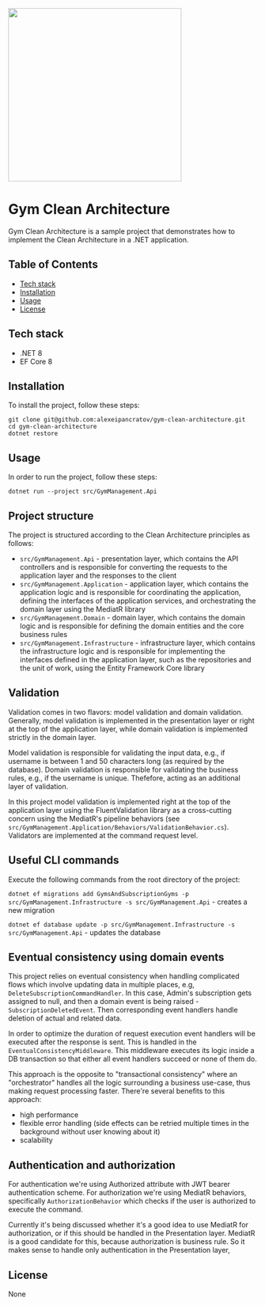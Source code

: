 <img src="https://github.com/alexeipancratov/gym-clean-architecture/assets/3188163/6dc0c717-1b7e-46f8-a34f-12f3d41c30aa" width=350 />

# Gym Clean Architecture

Gym Clean Architecture is a sample project that demonstrates how to implement the Clean Architecture in a .NET application.

## Table of Contents

- [Tech stack](#tech-stack)
- [Installation](#installation)
- [Usage](#usage)
- [License](#license)

## Tech stack

- .NET 8
- EF Core 8

## Installation

To install the project, follow these steps:
```
git clone git@github.com:alexeipancratov/gym-clean-architecture.git
cd gym-clean-architecture
dotnet restore
```

## Usage

In order to run the project, follow these steps:
```
dotnet run --project src/GymManagement.Api
```

## Project structure

The project is structured according to the Clean Architecture principles as follows:

- `src/GymManagement.Api` - presentation layer, which contains the API controllers and is responsible for converting the requests to the application layer and the responses to the client
- `src/GymManagement.Application` - application layer, which contains the application logic and is responsible for coordinating the application, defining the interfaces of the application services, and orchestrating the domain layer using the MediatR library
- `src/GymManagement.Domain` - domain layer, which contains the domain logic and is responsible for defining the domain entities and the core business rules
- `src/GymManagement.Infrastructure` - infrastructure layer, which contains the infrastructure logic and is responsible for implementing the interfaces defined in the application layer, such as the repositories and the unit of work, using the Entity Framework Core library

## Validation

Validation comes in two flavors: model validation and domain validation. Generally, model validation is implemented in the presentation layer or right at the top of the application layer, while domain validation is implemented strictly in the domain layer.

Model validation is responsible for validating the input data, e.g., if username is between 1 and 50 characters long (as required by the database). Domain validation is responsible for validating the business rules, e.g., if the username is unique. Thefefore, acting as an additional layer of validation.

In this project model validation is implemented right at the top of the application layer using the FluentValidation library as a cross-cutting concern using the MediatR's pipeline behaviors (see `src/GymManagement.Application/Behaviors/ValidationBehavior.cs`). Validators are implemented at the command request level.

## Useful CLI commands

Execute the following commands from the root directory of the project:

`dotnet ef migrations add GymsAndSubscriptionGyms -p src/GymManagement.Infrastructure -s src/GymManagement.Api` -
creates a new migration

`dotnet ef database update -p src/GymManagement.Infrastructure -s src/GymManagement.Api` - updates the database

## Eventual consistency using domain events

This project relies on eventual consistency when handling complicated flows which involve updating data in multiple
places, e.g, `DeleteSubscriptionCommandHandler`. In this case, Admin's subscription gets assigned to null, and then
a domain event is being raised - `SubscriptionDeletedEvent`. Then corresponding event handlers handle deletion of
actual and related data.

In order to optimize the duration of request execution event handlers will be executed after the response is sent.
This is handled in the `EventualConsistencyMiddleware`. This middleware executes its logic inside a DB transaction
so that either all event handlers succeed or none of them do.

This approach is the opposite to "transactional consistency" where an "orchestrator" handles all the logic surrounding a business use-case,
thus making request processing faster. There're several benefits to this approach:
- high performance
- flexible error handling (side effects can be retried multiple times in the background without user knowing about it)
- scalability

## Authentication and authorization

For authentication we're using Authorized attribute with JWT bearer authentication scheme.
For authorization we're using MediatR behaviors, specifically `AuthorizationBehavior` which checks if the user is authorized to execute the command.

Currently it's being discussed whether it's a good idea to use MediatR for authorization, or if this should be handled in the Presentation layer.
MediatR is a good candidate for this, because authorization is business rule. So it makes sense to handle only authentication in the Presentation layer,

## License

None
